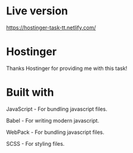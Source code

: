 # Live version
https://hostinger-task-tt.netlify.com/

# Hostinger
 Thanks Hostinger for providing me with this task!
 
# Built with
JavaScript - For bundling javascript files.

Babel - For writing modern javascript.

WebPack - For bundling javascript files.

SCSS - For styling files.

